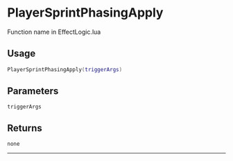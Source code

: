 # PlayerSprintPhasingApply
Function name in EffectLogic.lua
## Usage
```lua
PlayerSprintPhasingApply(triggerArgs)
```
## Parameters
`triggerArgs`
## Returns
`none`

---